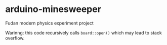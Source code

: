 # arduino-minesweeper
Fudan modern physics experiment project

Warinng: this code recursively calls `board::open()` which may lead to stack overflow.
